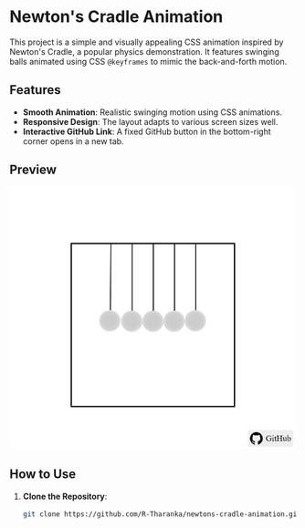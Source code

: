 # Newton's Cradle Animation

This project is a simple and visually appealing CSS animation inspired by Newton's Cradle, a popular physics demonstration. It features swinging balls animated using CSS `@keyframes` to mimic the back-and-forth motion.

## Features

- **Smooth Animation**: Realistic swinging motion using CSS animations.
- **Responsive Design**: The layout adapts to various screen sizes well.
- **Interactive GitHub Link**: A fixed GitHub button in the bottom-right corner opens in a new tab.

## Preview

<!--![Newton's Cradle Animation Preview](preview.png)-->
<img src="preview.png" alt="Newton's Cradle Animation" width="500">

## How to Use

1. **Clone the Repository**:
   ```bash
   git clone https://github.com/R-Tharanka/newtons-cradle-animation.git
